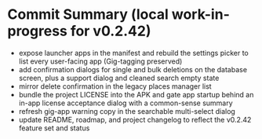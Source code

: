 # Commit Summary (local work-in-progress for v0.2.42)

- expose launcher apps in the manifest and rebuild the settings picker to list every user-facing app (Gig-tagging preserved)
- add confirmation dialogs for single and bulk deletions on the database screen, plus a support dialog and cleaned search empty state
- mirror delete confirmation in the legacy places manager list
- bundle the project LICENSE into the APK and gate app startup behind an in-app license acceptance dialog with a common-sense summary
- refresh gig-app warning copy in the searchable multi-select dialog
- update README, roadmap, and project changelog to reflect the v0.2.42 feature set and status
